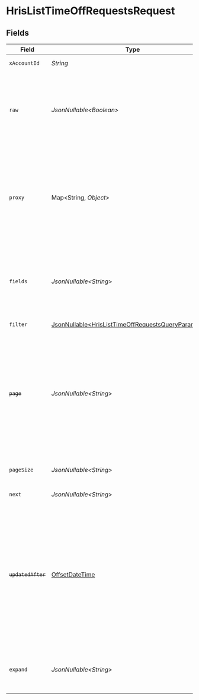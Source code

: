 # HrisListTimeOffRequestsRequest


## Fields

| Field                                                                                                                                                                                                                                    | Type                                                                                                                                                                                                                                     | Required                                                                                                                                                                                                                                 | Description                                                                                                                                                                                                                              | Example                                                                                                                                                                                                                                  |
| ---------------------------------------------------------------------------------------------------------------------------------------------------------------------------------------------------------------------------------------- | ---------------------------------------------------------------------------------------------------------------------------------------------------------------------------------------------------------------------------------------- | ---------------------------------------------------------------------------------------------------------------------------------------------------------------------------------------------------------------------------------------- | ---------------------------------------------------------------------------------------------------------------------------------------------------------------------------------------------------------------------------------------- | ---------------------------------------------------------------------------------------------------------------------------------------------------------------------------------------------------------------------------------------- |
| `xAccountId`                                                                                                                                                                                                                             | *String*                                                                                                                                                                                                                                 | :heavy_check_mark:                                                                                                                                                                                                                       | The account identifier                                                                                                                                                                                                                   |                                                                                                                                                                                                                                          |
| `raw`                                                                                                                                                                                                                                    | *JsonNullable\<Boolean>*                                                                                                                                                                                                                 | :heavy_minus_sign:                                                                                                                                                                                                                       | Indicates that the raw request result should be returned in addition to the mapped result (default value is false)                                                                                                                       |                                                                                                                                                                                                                                          |
| `proxy`                                                                                                                                                                                                                                  | Map\<String, *Object*>                                                                                                                                                                                                                   | :heavy_minus_sign:                                                                                                                                                                                                                       | Query parameters that can be used to pass through parameters to the underlying provider request by surrounding them with 'proxy' key                                                                                                     |                                                                                                                                                                                                                                          |
| `fields`                                                                                                                                                                                                                                 | *JsonNullable\<String>*                                                                                                                                                                                                                  | :heavy_minus_sign:                                                                                                                                                                                                                       | The comma separated list of fields that will be returned in the response (if empty, all fields are returned)                                                                                                                             | id,remote_id,employee_id,remote_employee_id,approver_id,remote_approver_id,status,type,start_date,end_date,start_half_day,end_half_day,time_off_policy_id,remote_time_off_policy_id,reason,comment,duration,created_at,updated_at,policy |
| `filter`                                                                                                                                                                                                                                 | [JsonNullable\<HrisListTimeOffRequestsQueryParamFilter>](../../models/operations/HrisListTimeOffRequestsQueryParamFilter.md)                                                                                                             | :heavy_minus_sign:                                                                                                                                                                                                                       | HRIS Time Off filters                                                                                                                                                                                                                    |                                                                                                                                                                                                                                          |
| ~~`page`~~                                                                                                                                                                                                                               | *JsonNullable\<String>*                                                                                                                                                                                                                  | :heavy_minus_sign:                                                                                                                                                                                                                       | : warning: ** DEPRECATED **: This will be removed in a future release, please migrate away from it as soon as possible.<br/><br/>The page number of the results to fetch                                                                 |                                                                                                                                                                                                                                          |
| `pageSize`                                                                                                                                                                                                                               | *JsonNullable\<String>*                                                                                                                                                                                                                  | :heavy_minus_sign:                                                                                                                                                                                                                       | The number of results per page (default value is 25)                                                                                                                                                                                     |                                                                                                                                                                                                                                          |
| `next`                                                                                                                                                                                                                                   | *JsonNullable\<String>*                                                                                                                                                                                                                  | :heavy_minus_sign:                                                                                                                                                                                                                       | The unified cursor                                                                                                                                                                                                                       |                                                                                                                                                                                                                                          |
| ~~`updatedAfter`~~                                                                                                                                                                                                                       | [OffsetDateTime](https://docs.oracle.com/javase/8/docs/api/java/time/OffsetDateTime.html)                                                                                                                                                | :heavy_minus_sign:                                                                                                                                                                                                                       | : warning: ** DEPRECATED **: This will be removed in a future release, please migrate away from it as soon as possible.<br/><br/>Use a string with a date to only select results updated after that given date                           | 2020-01-01T00:00:00.000Z                                                                                                                                                                                                                 |
| `expand`                                                                                                                                                                                                                                 | *JsonNullable\<String>*                                                                                                                                                                                                                  | :heavy_minus_sign:                                                                                                                                                                                                                       | The comma separated list of fields that will be expanded in the response                                                                                                                                                                 | policy                                                                                                                                                                                                                                   |